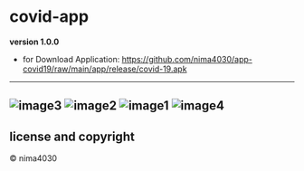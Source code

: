 # covid-app

  **version 1.0.0**
- for Download Application: https://github.com/nima4030/app-covid19/raw/main/app/release/covid-19.apk 

---

  ![image3](/../art/art/3.png)
  ![image2](/../art/art/2.png)
  ![image1](/../art/art/1.png)
  ![image4](/../art/art/4.png)
---
## license and copyright
© nima4030

